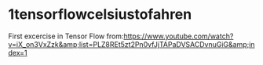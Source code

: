 # 1tensorflowcelsiustofahren
First excercise in Tensor Flow from:https://www.youtube.com/watch?v=iX_on3VxZzk&amp;list=PLZ8REt5zt2Pn0vfJjTAPaDVSACDvnuGiG&amp;index=1
